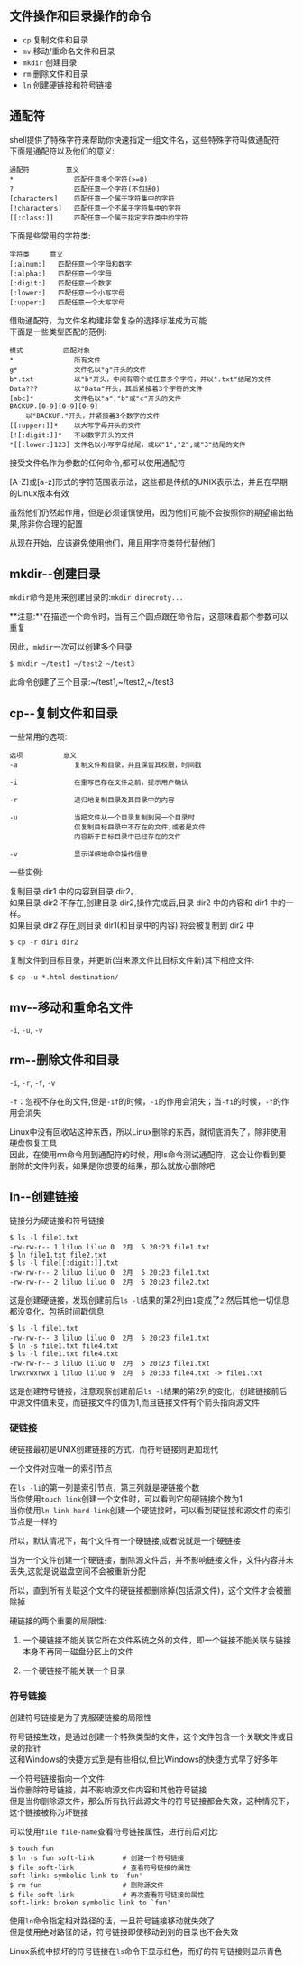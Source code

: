 
## 文件操作和目录操作的命令  

* `cp`		复制文件和目录  
* `mv`		移动/重命名文件和目录  
* `mkdir`	创建目录  
* `rm`		删除文件和目录  
* `ln`		创建硬链接和符号链接  


## 通配符  

shell提供了特殊字符来帮助你快速指定一组文件名，这些特殊字符叫做通配符  
下面是通配符以及他们的意义:  

	通配符			意义
	*				匹配任意多个字符(>=0)
	?				匹配任意一个字符(不包括0)
	[characters]	匹配任意一个属于字符集中的字符
	[!characters]	匹配任意一个不属于字符集中的字符
	[[:class:]]		匹配任意一个属于指定字符类中的字符

下面是些常用的字符类:  

	字符类		意义
	[:alnum:]	匹配任意一个字母和数字
	[:alpha:]	匹配任意一个字母
	[:digit:]	匹配任意一个数字
	[:lower:]	匹配任意一个小写字母
	[:upper:]	匹配任意一个大写字母

借助通配符，为文件名构建非常复杂的选择标准成为可能  
下面是一些类型匹配的范例:  

	模式			匹配对象
	*				所有文件
	g*				文件名以"g"开头的文件
	b*.txt			以"b"开头，中间有零个或任意多个字符，并以".txt"结尾的文件
	Data???			以"Data"开头，其后紧接着3个字符的文件
	[abc]*			文件名以"a","b"或"c"开头的文件
	BACKUP.[0-9][0-9][0-9]	
		以"BACKUP."开头，并紧接着3个数字的文件
	[[:upper:]]*	以大写字母开头的文件
	[![:digit:]]*	不以数字开头的文件
	*[[:lower:]123] 文件名以小写字母结尾，或以"1","2",或"3"结尾的文件

接受文件名作为参数的任何命令,都可以使用通配符  

[A-Z]或[a-z]形式的字符范围表示法，这些都是传统的UNIX表示法，并且在早期的Linux版本有效  

虽然他们仍然起作用，但是必须谨慎使用，因为他们可能不会按照你的期望输出结果,除非你合理的配置  

从现在开始，应该避免使用他们，用且用字符类带代替他们  

## mkdir--创建目录

`mkdir`命令是用来创建目录的:`mkdir direcroty...`  

**注意:**在描述一个命令时，当有三个圆点跟在命令后，这意味着那个参数可以重复  

因此，`mkdir`一次可以创建多个目录  

	$ mkdir ~/test1 ~/test2 ~/test3

此命令创建了三个目录:~/test1,~/test2,~/test3  

## cp--复制文件和目录  

一些常用的选项:  

	选项			意义
	-a				复制文件和目录，并且保留其权限，时间戳

	-i				在重写已存在文件之前，提示用户确认

	-r				递归地复制目录及其目录中的内容

	-u				当把文件从一个目录复制到另一个目录时
					仅复制目标目录中不存在的文件,或者是文件
					内容新于目标目录中已经存在的文件

	-v				显示详细地命令操作信息


一些实例:  

复制目录 dir1 中的内容到目录 dir2。  
如果目录 dir2 不存在,创建目录 dir2,操作完成后,目录 dir2 中的内容和 dir1 中的一样。  
如果目录 dir2 存在,则目录 dir1(和目录中的内容) 将会被复制到 dir2 中  

	$ cp -r dir1 dir2

复制文件到目标目录，并更新(当来源文件比目标文件新)其下相应文件:  

	$ cp -u *.html destination/

## mv--移动和重命名文件

`-i`, `-u`, `-v`  

## rm--删除文件和目录

`-i`, `-r`, `-f`, `-v`  
	
`-f`：忽视不存在的文件,但是`-if`的时候，`-i`的作用会消失；当`-fi`的时候，`-f`的作用会消失  

Linux中没有回收站这种东西，所以Linux删除的东西，就彻底消失了，除非使用硬盘恢复工具  
因此，在使用rm命令用到通配符的时候，用ls命令测试通配符，这会让你看到要删除的文件列表，如果是你想要的结果，那么就放心删除吧  

## ln--创建链接  

链接分为硬链接和符号链接  

	$ ls -l file1.txt
	-rw-rw-r-- 1 liluo liluo 0  2月  5 20:23 file1.txt
	$ ln file1.txt file2.txt
	$ ls -l file[[:digit:]].txt
	-rw-rw-r-- 2 liluo liluo 0  2月  5 20:23 file1.txt
	-rw-rw-r-- 2 liluo liluo 0  2月  5 20:23 file2.txt

这是创建硬链接，发现创建前后`ls -l`结果的第2列由`1`变成了`2`,然后其他一切信息都没变化，包括时间戳信息  

	$ ls -l file1.txt
	-rw-rw-r-- 3 liluo liluo 0  2月  5 20:23 file1.txt
	$ ln -s file1.txt file4.txt
	$ ls -l file1.txt file4.txt
	-rw-rw-r-- 3 liluo liluo 0  2月  5 20:23 file1.txt
	lrwxrwxrwx 1 liluo liluo 9  2月  5 20:33 file4.txt -> file1.txt
这是创建符号链接，注意观察创建前后`ls -l`结果的第2列的变化，创建链接前后中源文件值未变，而链接文件的值为1,而且链接文件有个箭头指向源文件  

### 硬链接

硬链接最初是UNIX创建链接的方式，而符号链接则更加现代   

一个文件对应唯一的索引节点  

在`ls -li`的第一列是索引节点，第三列就是硬链接个数  
当你使用`touch link`创建一个文件时，可以看到它的硬链接个数为1  
当你使用`ln link hard-link`创建一个硬链接时，可以看到硬链接和源文件的索引节点是一样的  

所以，默认情况下，每个文件有一个硬链接,或者说就是一个硬链接  

当为一个文件创建一个硬链接，删除源文件后，并不影响链接文件，文件内容并未丢失,这就是说磁盘空间不会被重新分配  

所以，直到所有关联这个文件的硬链接都删除掉(包括源文件)，这个文件才会被删除掉  

硬链接的两个重要的局限性:  

1. 一个硬链接不能关联它所在文件系统之外的文件，即一个链接不能关联与链接本身不再同一磁盘分区上的文件  

2. 一个硬链接不能关联一个目录  


### 符号链接

创建符号链接是为了克服硬链接的局限性  

符号链接生效，是通过创建一个特殊类型的文件，这个文件包含一个关联文件或目录的指针  
这和Windows的快捷方式到是有些相似,但比Windows的快捷方式早了好多年  

一个符号链接指向一个文件  
当你删除符号链接，并不影响源文件内容和其他符号链接  
但是当你删除源文件，那么所有执行此源文件的符号链接都会失效，这种情况下，这个链接被称为坏链接  

可以使用`file file-name`查看符号链接属性，进行前后对比:  
	
	$ touch fun
	$ ln -s fun soft-link		# 创建一个符号链接
	$ file soft-link			# 查看符号链接的属性
	soft-link: symbolic link to `fun'
	$ rm fun					# 删除源文件
	$ file soft-link			# 再次查看符号链接的属性
	soft-link: broken symbolic link to `fun'

使用`ln`命令指定相对路径的话，一旦符号链接移动就失效了  
但是使用绝对路径的话，符号链接即使移动到别的目录也不会失效  

Linux系统中损坏的符号链接在`ls`命令下显示红色，而好的符号链接则显示青色  




